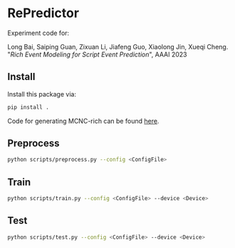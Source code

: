# RePredictor
Experiment code for:

Long Bai, Saiping Guan, Zixuan Li, Jiafeng Guo, Xiaolong Jin, Xueqi Cheng.
"*Rich Event Modeling for Script Event Prediction*", AAAI 2023


## Install

Install this package via:

```bash 
pip install .
```

Code for generating MCNC-rich can be found [here](https://github.com/waltbai/ScriptEventExtraction).

## Preprocess

```bash 
python scripts/preprocess.py --config <ConfigFile>
```

## Train

```bash 
python scripts/train.py --config <ConfigFile> --device <Device>
```

## Test

```bash 
python scripts/test.py --config <ConfigFile> --device <Device>
```
